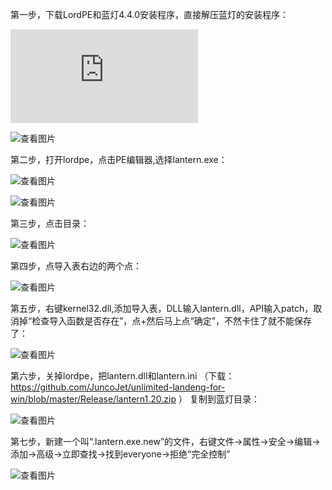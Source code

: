 第一步，下载LordPE和蓝灯4.4.0安装程序，直接解压蓝灯的安装程序：

![LordPE下载](https://github.com/ntkernel/file/blob/master/LoadPe.7z)

![查看图片](https://raw.githubusercontent.com/ntkernel/lantern/master/lantern/image/2.PNG)

第二步，打开lordpe，点击PE编辑器,选择lantern.exe：

![查看图片](https://raw.githubusercontent.com/ntkernel/lantern/master/lantern/image/3.PNG)

![查看图片](https://raw.githubusercontent.com/ntkernel/lantern/master/lantern/image/4.PNG)

第三步，点击目录：

![查看图片](https://raw.githubusercontent.com/ntkernel/lantern/master/lantern/image/5.PNG)

第四步，点导入表右边的两个点：

![查看图片](https://raw.githubusercontent.com/ntkernel/lantern/master/lantern/image/6.PNG)

第五步，右键kernel32.dll,添加导入表，DLL输入lantern.dll，API输入patch，取消掉“检查导入函数是否存在”，点+然后马上点“确定”，不然卡住了就不能保存了：

![查看图片](https://raw.githubusercontent.com/ntkernel/lantern/master/lantern/image/7.PNG)

第六步，关掉lordpe，把lantern.dll和lantern.ini （下载：https://github.com/JuncoJet/unlimited-landeng-for-win/blob/master/Release/lantern1.20.zip ） 复制到蓝灯目录：

![查看图片](https://raw.githubusercontent.com/ntkernel/lantern/master/lantern/image/8.PNG)

第七步，新建一个叫“.lantern.exe.new”的文件，右键文件->属性->安全->编辑->添加->高级->立即查找->找到everyone->拒绝“完全控制”

![查看图片](https://raw.githubusercontent.com/ntkernel/lantern/master/lantern/image/1.PNG)
